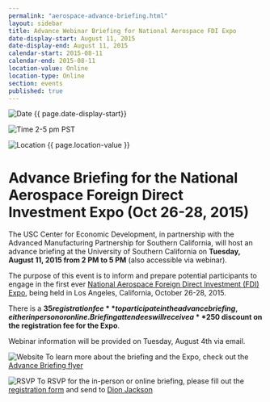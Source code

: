 ```yaml
---
permalink: "aerospace-advance-briefing.html"
layout: sidebar
title: Advance Webinar Briefing for National Aerospace FDI Expo
date-display-start: August 11, 2015
date-display-end: August 11, 2015
calendar-start: 2015-08-11
calendar-end: 2015-08-11
location-value: Online
location-type: Online
section: events
published: true
---
```

![Date](https://google.github.io/material-design-icons/action/svg/design/ic_event_24px.svg "Date") {{ page.date-display-start}}

![Time](http://google.github.io/material-design-icons/action/svg/design/ic_schedule_24px.svg "Time") 2-5 pm PST

![Location](http://google.github.io/material-design-icons/social/svg/design/ic_location_city_24px.svg "Location") {{ page.location-value }}

# Advance Briefing for the National Aerospace Foreign Direct Investment Expo (Oct 26-28, 2015)

The USC Center for Economic Development, in partnership with the Advanced Manufacturing Partnership for Southern California, will host an advance briefing at the University of Southern California on **Tuesday, August 11, 2015 from 2 PM to 5 PM** (also accessible via webinar).

The purpose of this event is to inform and prepare potential participants to engage in the first ever [National Aerospace Foreign Direct Investment (FDI) Expo](http://aeroinvestmentexpo.com/), being held in Los Angeles, California, October 26-28, 2015.

There is a **$35 registration fee** to participate in the advance briefing, either in person or online. Briefing attendees will receive a **$250 discount on the registration fee for the Expo**.

Webinar information will be provided on Tuesday, August 4th via email.

![Website](https://google.github.io/material-design-icons/action/svg/design/ic_exit_to_app_24px.svg "Website") To learn more about the briefing and the Expo, check out the [Advance Briefing flyer](http://selectusa.commerce.gov/documents/Aero-FDI-Advance-Briefing-Flyer.pdf)

![RSVP](https://google.github.io/material-design-icons/content/svg/design/ic_send_24px.svg "RSVP") To RSVP for the in-person or online briefing, please fill out the [registration form](http://cdn2.hubspot.net/hubfs/103829/docs/CMTC-CMTC-Events-FDI-Advance-Briefing-Registration-Form.pdf?t=1437435784702) and send to [Dion Jackson](mailto:dljackso@usc.edu?subject=Register%20for%20Advance%20Briefing%20on%20Aerospace%20Expo)
